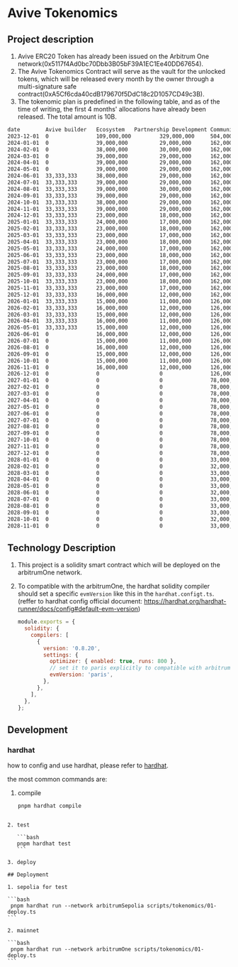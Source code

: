 # Avive Tokenomics

## Project description

1. Avive ERC20 Token has already been issued on the Arbitrum One network(0x5117f4Ad0bc70Dbb3B05bF39A1EC1Ee40DD67654).
2. The Avive Tokenomics Contract will serve as the vault for the unlocked tokens, which will be released every month by the owner through a multi-signature safe contract(0xA5Cf6cda40cdB179670f5DdC18c2D1057CD49c3B).
3. The tokenomic plan is predefined in the following table, and as of the time of writing, the first 4 months' allocations have already been released. The total amount is 10B.

```txt
date	    Avive builder	Ecosystem	Partnership Development	Community	all
2023-12-01	0 	            109,000,000         329,000,000     504,000,000 	942,000,000
2024-01-01	0 	            39,000,000 	        29,000,000 	    162,000,000 	230,000,000
2024-02-01	0 	            38,000,000 	        30,000,000 	    162,000,000 	230,000,000
2024-03-01	0 	            39,000,000 	        29,000,000 	    162,000,000 	230,000,000
2024-04-01	0 	            39,000,000 	        29,000,000 	    162,000,000 	230,000,000
2024-05-01	0 	            39,000,000 	        29,000,000 	    162,000,000 	230,000,000
2024-06-01	33,333,333 	    38,000,000 	        29,000,000 	    162,000,000 	262,333,333
2024-07-01	33,333,333 	    39,000,000 	        29,000,000 	    162,000,000 	263,333,333
2024-08-01	33,333,333 	    39,000,000 	        30,000,000 	    162,000,000 	264,333,333
2024-09-01	33,333,333 	    39,000,000 	        29,000,000 	    162,000,000 	263,333,333
2024-10-01	33,333,333 	    38,000,000 	        29,000,000 	    162,000,000 	262,333,333
2024-11-01	33,333,333 	    39,000,000 	        29,000,000 	    162,000,000 	263,333,333
2024-12-01	33,333,333 	    23,000,000 	        18,000,000 	    162,000,000 	236,333,333
2025-01-01	33,333,333 	    24,000,000 	        17,000,000 	    162,000,000 	236,333,333
2025-02-01	33,333,333 	    23,000,000 	        18,000,000 	    162,000,000 	236,333,333
2025-03-01	33,333,333 	    23,000,000 	        17,000,000 	    162,000,000 	235,333,333
2025-04-01	33,333,333 	    23,000,000 	        18,000,000 	    162,000,000 	236,333,333
2025-05-01	33,333,333 	    24,000,000 	        17,000,000 	    162,000,000 	236,333,333
2025-06-01	33,333,333 	    23,000,000 	        18,000,000 	    162,000,000 	236,333,333
2025-07-01	33,333,333 	    23,000,000 	        17,000,000 	    162,000,000 	235,333,333
2025-08-01	33,333,333 	    23,000,000 	        18,000,000 	    162,000,000 	236,333,333
2025-09-01	33,333,333 	    24,000,000 	        17,000,000 	    162,000,000 	236,333,333
2025-10-01	33,333,333 	    23,000,000 	        18,000,000 	    162,000,000 	236,333,333
2025-11-01	33,333,333 	    23,000,000 	        17,000,000 	    162,000,000 	235,333,333
2025-12-01	33,333,333 	    16,000,000 	        12,000,000 	    162,000,000 	223,333,333
2026-01-01	33,333,333 	    15,000,000 	        11,000,000 	    126,000,000 	185,333,333
2026-02-01	33,333,333 	    16,000,000 	        12,000,000 	    126,000,000 	187,333,333
2026-03-01	33,333,333 	    15,000,000 	        12,000,000 	    126,000,000 	186,333,333
2026-04-01	33,333,333 	    16,000,000 	        11,000,000 	    126,000,000 	186,333,333
2026-05-01	33,333,333 	    15,000,000 	        12,000,000 	    126,000,000 	186,333,333
2026-06-01	0 	            16,000,000 	        12,000,000 	    126,000,000 	154,000,000
2026-07-01	0 	            15,000,000 	        11,000,000 	    126,000,000 	152,000,000
2026-08-01	0 	            16,000,000 	        12,000,000 	    126,000,000 	154,000,000
2026-09-01	0 	            15,000,000 	        12,000,000 	    126,000,000 	153,000,000
2026-10-01	0 	            15,000,000 	        11,000,000 	    126,000,000 	152,000,000
2026-11-01	0 	            16,000,000 	        12,000,000 	    126,000,000 	154,000,000
2026-12-01	0 	            0 	                0 	            126,000,000 	126,000,000
2027-01-01	0 	            0 	                0 	            78,000,000 	    78,000,000
2027-02-01	0 	            0 	                0 	            78,000,000 	    78,000,000
2027-03-01	0 	            0 	                0 	            78,000,000 	    78,000,000
2027-04-01	0 	            0 	                0 	            78,000,000 	    78,000,000
2027-05-01	0 	            0 	                0 	            78,000,000 	    78,000,000
2027-06-01	0 	            0 	                0 	            78,000,000 	    78,000,000
2027-07-01	0 	            0 	                0 	            78,000,000 	    78,000,000
2027-08-01	0 	            0 	                0 	            78,000,000 	    78,000,000
2027-09-01	0 	            0 	                0 	            78,000,000 	    78,000,000
2027-10-01	0 	            0 	                0 	            78,000,000 	    78,000,000
2027-11-01	0 	            0 	                0 	            78,000,000 	    78,000,000
2027-12-01	0 	            0 	                0 	            78,000,000 	    78,000,000
2028-01-01	0 	            0 	                0 	            33,000,000 	    33,000,000
2028-02-01	0 	            0 	                0 	            32,000,000 	    32,000,000
2028-03-01	0 	            0 	                0 	            33,000,000 	    33,000,000
2028-04-01	0 	            0 	                0 	            33,000,000 	    33,000,000
2028-05-01	0 	            0 	                0 	            33,000,000 	    33,000,000
2028-06-01	0 	            0 	                0 	            32,000,000 	    32,000,000
2028-07-01	0 	            0 	                0 	            33,000,000 	    33,000,000
2028-08-01	0 	            0 	                0 	            33,000,000 	    33,000,000
2028-09-01	0 	            0 	                0 	            33,000,000 	    33,000,000
2028-10-01	0 	            0 	                0 	            32,000,000 	    32,000,000
2028-11-01	0 	            0 	                0 	            33,000,008 	    33,000,008
```

## Technology Description

1. This project is a solidity smart contract which will be deployed on the arbitrumOne network.
2. To compatible with the arbitrumOne, the hardhat solidity compiler should set a specific `evmVersion` like this in the `hardhat.configt.ts`.(reffer to hardhat config official document: https://hardhat.org/hardhat-runner/docs/config#default-evm-version)

   ```js
   module.exports = {
     solidity: {
       compilers: [
         {
           version: '0.8.20',
           settings: {
             optimizer: { enabled: true, runs: 800 },
             // set it to paris explicitly to compatible with arbitrum One or other L2 (which don't support the PUSH0 opcode).
             evmVersion: 'paris',
           },
         },
       ],
     },
   };
   ```

## Development

### hardhat

how to config and use hardhat, please refer to [hardhat](https://hardhat.org/getting-started/).

the most common commands are:

1. compile

   ```bash
   pnpm hardhat compile
   ```

````

2. test

   ```bash
   pnpm hardhat test
   ```

3. deploy

## Deployment

1. sepolia for test

```bash
 pnpm hardhat run --network arbitrumSepolia scripts/tokenomics/01-deploy.ts
```

2. mainnet

```bash
 pnpm hardhat run --network arbitrumOne scripts/tokenomics/01-deploy.ts
```
````
